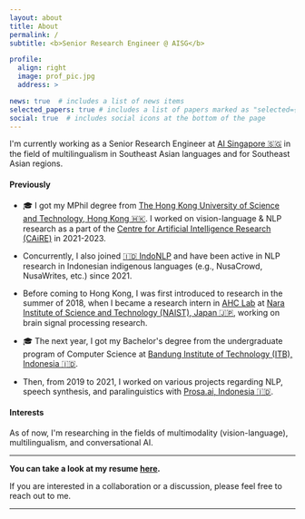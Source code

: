 ```yaml
---
layout: about
title: About
permalink: /
subtitle: <b>Senior Research Engineer @ AISG</b>

profile:
  align: right
  image: prof_pic.jpg
  address: >

news: true  # includes a list of news items
selected_papers: true # includes a list of papers marked as "selected={true}"
social: true  # includes social icons at the bottom of the page
---
```


I'm currently working as a Senior Research Engineer at [AI Singapore 🇸🇬](https://aisingapore.org/) in the field of multilingualism in Southeast Asian languages and for Southeast Asian regions.

#### Previously

- 🎓 I got my MPhil degree from [The Hong Kong University of Science and Technology, Hong Kong 🇭🇰](https://hkust.edu.hk/). I worked on vision-language & NLP research as a part of the [Centre for Artificial Intelligence Research (CAiRE)](https://pascale.home.ece.ust.hk/team.html) in 2021-2023.

- Concurrently, I also joined [🇮🇩 IndoNLP](https://github.com/IndoNLP) and have been active in NLP research in Indonesian indigenous languages (e.g., NusaCrowd, NusaWrites, etc.) since 2021.

- Before coming to Hong Kong, I was first introduced to research in the summer of 2018, when I became a research intern in [AHC Lab](https://ahcweb01.naist.jp/en/) at [Nara Institute of Science and Technology (NAIST), Japan 🇯🇵](http://www.naist.jp/en/), working on brain signal processing research.

- 🎓 The next year, I got my Bachelor's degree from the undergraduate program of Computer Science at [Bandung Institute of Technology (ITB), Indonesia 🇮🇩](https://itb.ac.id/).

- Then, from 2019 to 2021, I worked on various projects regarding NLP, speech synthesis, and paralinguistics with [Prosa.ai, Indonesia 🇮🇩](https://prosa.ai/).


#### Interests

As of now, I'm researching in the fields of multimodality (vision-language), multilingualism, and conversational AI.

--------

<b>You can take a look at my resume [here](https://docs.google.com/document/d/e/2PACX-1vSs4CjiW0KRCA36m4_k3vFfwi3v_3h11_7IAetpNpyXZw_rBtG-y4H9cgbTZRqN0xd2FZbfFGHNPaMY/pub).</b>

If you are interested in a collaboration or a discussion, please feel free to reach out to me.

--------
